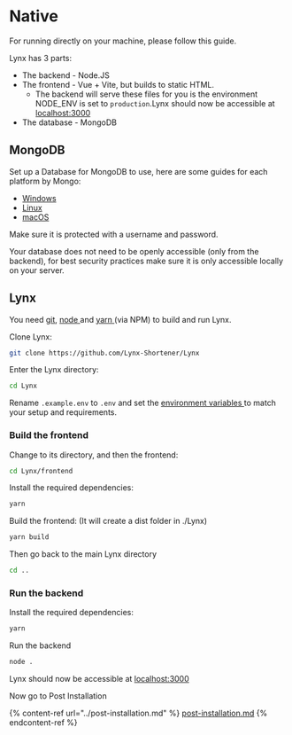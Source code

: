 # Native

For running directly on your machine, please follow this guide.

Lynx has 3 parts:

* The backend - Node.JS
* The frontend - Vue + Vite, but builds to static HTML.
  * The backend will serve these files for you is the environment NODE\_ENV is set to `production`.Lynx should now be accessible at [localhost:3000](http://localhost:3000)
* The database - MongoDB

## MongoDB

Set up a Database for MongoDB to use, here are some guides for each platform by Mongo:

* [Windows](https://www.mongodb.com/docs/manual/tutorial/install-mongodb-on-windows/)
* [Linux](https://www.mongodb.com/docs/manual/administration/install-on-linux/)
* [macOS](https://www.mongodb.com/docs/manual/tutorial/install-mongodb-on-os-x/)

Make sure it is protected with a username and password.

Your database does not need to be openly accessible (only from the backend), for best security practices make sure it is only accessible locally on your server.



## Lynx

You need [git](https://git-scm.com/book/en/v2/Getting-Started-Installing-Git), [node ](https://nodejs.org/en/download)and [yarn ](https://yarnpkg.com/getting-started/install#nodejs-1610-1)(via NPM) to build and run Lynx.

Clone Lynx:

```bash
git clone https://github.com/Lynx-Shortener/Lynx
```

Enter the Lynx directory:

```bash
cd Lynx
```

Rename `.example.env` to `.env` and set the [environment variables ](../environment-variables.md)to match your setup and requirements.

### Build the frontend

Change to its directory, and then the frontend:

```bash
cd Lynx/frontend
```

Install the required dependencies:

```bash
yarn
```

Build the frontend: (It will create a dist folder in ./Lynx)

```bash
yarn build
```

Then go back to the main Lynx directory

```bash
cd ..
```

### Run the backend

Install the required dependencies:

```bash
yarn
```

Run the backend

```bash
node .
```

Lynx should now be accessible at [localhost:3000](http://localhost:3000)

Now go to Post Installation&#x20;

{% content-ref url="../post-installation.md" %}
[post-installation.md](../post-installation.md)
{% endcontent-ref %}

###




